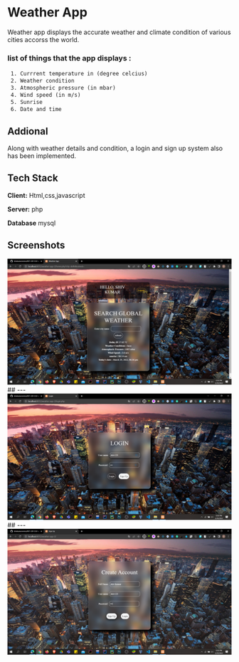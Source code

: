 
# Weather App

Weather app displays the accurate weather and climate condition of various cities accorss the world.

### list of things that the app displays :
    
     1. Currrent temperature in (degree celcius)
     2. Weather condition
     3. Atmospheric pressure (in mbar)
     4. Wind speed (in m/s)
     5. Sunrise
     6. Date and time

## Addional 

 Along with weather details  and condition, a login and sign up system also has been implemented.
 
      










## Tech Stack

**Client:** Html,css,javascript

**Server:** php

**Database** mysql


## Screenshots

<img src="screenshots/Screenshot (459).png">
## ---
<img src="screenshots/Screenshot (456).png">
## ---
<img src="screenshots/Screenshot (452).png">

